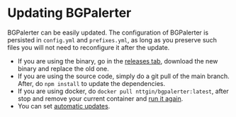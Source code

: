 # Updating BGPalerter

BGPalerter can be easily updated. The configuration of BGPalerter is persisted in `config.yml` and `prefixes.yml`, as long as you preserve such files you will not need to reconfigure it after the update.

* If you are using the binary, go in the [releases tab](https://github.com/nttgin/BGPalerter/releases), download the new binary and replace the old one.
* If you are using the source code, simply do a git pull of the main branch. After, do `npm install` to update the dependencies.
* If you are using docker, do `docker pull nttgin/bgpalerter:latest`, after stop and remove your current container and [run it again](installation.md#running-bgpalerter-in-docker).
* You can set [automatic updates](linux-service.md#automatic-updates).
